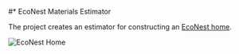 #* EcoNest Materials Estimator

The project creates an estimator for constructing an [EcoNest home](https://www.econesthomes.com/).

![EcoNest Home](https://www.econesthomes.com/wp-content/uploads/2010/07/hummingbird1.jpg)
